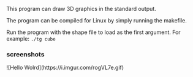 This program can draw 3D graphics in the standard output.

The program can be compiled for Linux by simply running the makefile.

Run the program with the shape file to load as the first argument. For example:
`./tg cube`

<h3>screenshots</h3>
![Hello Wolrd](https://i.imgur.com/rogVL7e.gif)